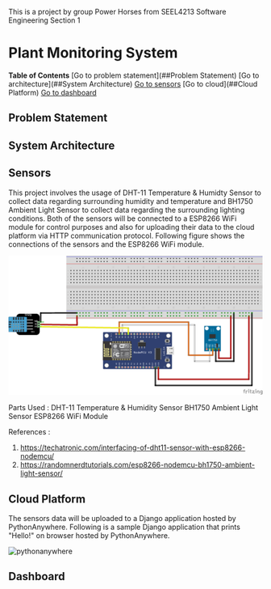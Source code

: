 This is a project by group Power Horses from SEEL4213 Software Engineering Section 1

# Plant Monitoring System
**Table of Contents**
[Go to problem statement](##Problem Statement)
[Go to architecture](##System Architecture) 
[Go to sensors](##Sensors)
[Go to cloud](##Cloud Platform)
[Go to dashboard](##Dashboard)

## Problem Statement


## System Architecture


## Sensors
This project involves the usage of DHT-11 Temperature & Humidty Sensor to collect data regarding surrounding humidity and temperature and BH1750 Ambient Light Sensor to collect data regarding the
surrounding lighting conditions. Both of the sensors will be connected to a ESP8266 WiFi module for control purposes and also for uploading their data to the cloud platform via HTTP communication
protocol. Following figure shows the connections of the sensors and the ESP8266 WiFi module.

![schematic](/images/schematic_diagram.png)

Parts Used :
DHT-11 Temperature & Humidity Sensor
BH1750 Ambient Light Sensor
ESP8266 WiFi Module

References : 
1. https://techatronic.com/interfacing-of-dht11-sensor-with-esp8266-nodemcu/
2. https://randomnerdtutorials.com/esp8266-nodemcu-bh1750-ambient-light-sensor/

## Cloud Platform
The sensors data will be uploaded to a Django application hosted by PythonAnywhere. Following is a sample Django application that prints "Hello!" on browser hosted by PythonAnywhere.

![pythonanywhere](https://youtu.be/fbEuLwPSxxY)

## Dashboard 
